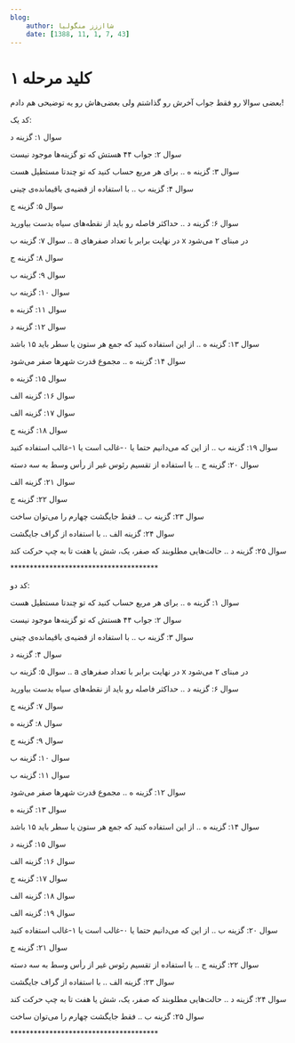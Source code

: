 ```yaml
---
blog:
    author: شااززز منگولیا
    date: [1388, 11, 1, 7, 43]
---
```

# کلید مرحله ۱

<div class="cnt">
بعضی سوالا رو فقط جواب آخرش رو گذاشتم ولی بعضی‌هاش رو یه توضیحی هم دادم!<p>کد یک:</p>
<p>سوال ۱: گزینه د</p>
<p>سوال ۲: جواب ۴۴ هستش که تو گزینه‌ها موجود نیست</p>
<p>سوال ۳: گزینه ه .. برای هر مربع حساب کنید که تو چندتا مستطیل هست</p>
<p>سوال ۴: گزینه ب .. با استفاده از قضیه‌ی باقیمانده‌ی چینی</p>
<p>سوال ۵: گزینه ج</p>
<p>سوال ۶: گزینه د .. حداکثر فاصله رو باید از نقطه‌های سیاه بدست بیاورید</p>
<p>سوال ۷: گزینه ب .. a در نهایت برابر با تعداد صفرهای x در مبنای ۲ می‌شود</p>
<p>سوال ۸: گزینه ج</p>
<p>سوال ۹: گزینه ب</p>
<p>سوال ۱۰: گزینه ب</p>
<p>سوال ۱۱: گزینه ه</p>
<p>سوال ۱۲: گزینه د</p>
<p>سوال ۱۳: گزینه ه .. از این استفاده کنید که جمع هر ستون یا سطر باید ۱۵ باشد</p>
<p>سوال ۱۴: گزینه ه .. مجموع قدرت شهرها صفر می‌شود</p>
<p>سوال ۱۵: گزینه ه</p>
<p>سوال ۱۶: گزینه الف</p>
<p>سوال ۱۷: گزینه الف</p>
<p>سوال ۱۸: گزینه ج</p>
<p>سوال ۱۹: گزینه ب .. از این که می‌دانیم حتما یا ۰-غالب است یا ۱-غالب استفاده کنید</p>
<p>سوال ۲۰: گزینه ج .. با استفاده از تقسیم رئوس غیر از رأس وسط به سه دسته</p>
<p>سوال ۲۱: گزینه الف</p>
<p>سوال ۲۲: گزینه ج</p>
<p>سوال ۲۳: گزینه ب .. فقط جایگشت چهارم را می‌توان ساخت</p>
<p>سوال ۲۴: گزینه الف .. با استفاده از گراف جایگشت</p>
<p>سوال ۲۵: گزینه د .. حالت‌هایی مطلوبند که صفر، یک، شش یا هفت تا به چپ حرکت کند</p>
<p>**************************************</p>
<p>کد دو:</p>
<p>سوال ۱: گزینه ه .. برای هر مربع حساب کنید که تو چندتا مستطیل هست</p>
<p>سوال ۲: جواب ۴۴ هستش که تو گزینه‌ها موجود نیست</p>
<p>سوال ۳: گزینه ب .. با استفاده از قضیه‌ی باقیمانده‌ی چینی</p>
<p>سوال ۴: گزینه د</p>
<p>سوال ۵: گزینه ب .. a در نهایت برابر با تعداد صفرهای x در مبنای ۲ می‌شود</p>
<p>سوال ۶: گزینه د .. حداکثر فاصله رو باید از نقطه‌های سیاه بدست بیاورید</p>
<p>سوال ۷: گزینه ج</p>
<p>سوال ۸: گزینه ه</p>
<p>سوال ۹: گزینه ج<br/></p>
<p>سوال ۱۰: گزینه ب</p>
<p>سوال ۱۱: گزینه ب</p>
<p>سوال ۱۲: گزینه ه .. مجموع قدرت شهرها صفر می‌شود</p>
<p>سوال ۱۳: گزینه ه</p>
<p>سوال ۱۴: گزینه ه .. از این استفاده کنید که جمع هر ستون یا سطر باید ۱۵ باشد</p>
<p>سوال ۱۵: گزینه د</p>
<p>سوال ۱۶: گزینه الف</p>
<p>سوال ۱۷: گزینه ج</p>
<p>سوال ۱۸: گزینه الف</p>
<p>سوال ۱۹: گزینه الف</p>
<p></p>
<p>سوال ۲۰: گزینه ب .. از این که می‌دانیم حتما یا ۰-غالب است یا ۱-غالب استفاده کنید</p>
<p>سوال ۲۱: گزینه ج</p>
<p>سوال ۲۲: گزینه ج .. با استفاده از تقسیم رئوس غیر از رأس وسط به سه دسته</p>
<p>سوال ۲۳: گزینه الف .. با استفاده از گراف جایگشت</p>
<p></p>
<p>سوال ۲۴: گزینه د .. حالت‌هایی مطلوبند که صفر، یک، شش یا هفت تا به چپ حرکت کند</p>
<p>سوال ۲۵: گزینه ب .. فقط جایگشت چهارم را می‌توان ساخت</p>
<p>**************************************</p>
<p><br/></p>
</div>
